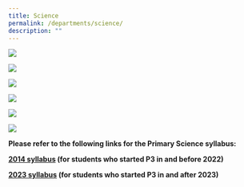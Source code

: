 ```yaml
---
title: Science
permalink: /departments/science/
description: ""
---
```

![](/images/science_1.png)

![](/images/infographic%202_5%20may%20new.png)

![](/images/infographic%203_5%20may%20new.png)

![](/images/science_3.png)

![](/images/science_4.png)

![](/images/science_5.png)

**Please refer to the following links for the Primary Science syllabus:**

**[2014 syllabus](https://www.moe.gov.sg/-/media/files/primary/science-primary-2014) (for students who started P3 in and before 2022)**

**[2023 syllabus](https://www.moe.gov.sg/-/media/files/primary/syllabus/2023-primary-science.ashx) (for students who started P3 in and after 2023)**